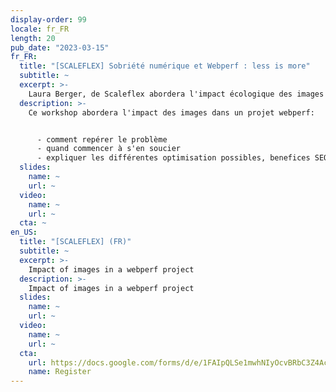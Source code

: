 ```yaml
---
display-order: 99
locale: fr_FR
length: 20
pub_date: "2023-03-15"
fr_FR:
  title: "[SCALEFLEX] Sobriété numérique et Webperf : less is more"
  subtitle: ~
  excerpt: >-
    Laura Berger, de Scaleflex abordera l'impact écologique des images dans un projet webperf.
  description: >-
    Ce workshop abordera l'impact des images dans un projet webperf:


      - comment repérer le problème
      - quand commencer à s'en soucier
      - expliquer les différentes optimisation possibles, benefices SEO, UX
  slides:
    name: ~
    url: ~
  video:
    name: ~
    url: ~
  cta: ~
en_US:
  title: "[SCALEFLEX] (FR)"
  subtitle: ~
  excerpt: >-
    Impact of images in a webperf project
  description: >-
    Impact of images in a webperf project
  slides:
    name: ~
    url: ~
  video:
    name: ~
    url: ~
  cta:
    url: https://docs.google.com/forms/d/e/1FAIpQLSe1mwhNIyOcvBRbC3Z4AcNH66dsAYYBi40tx-gTGG6gWe8BJQ/viewform?usp=sf_link
    name: Register
---
```

